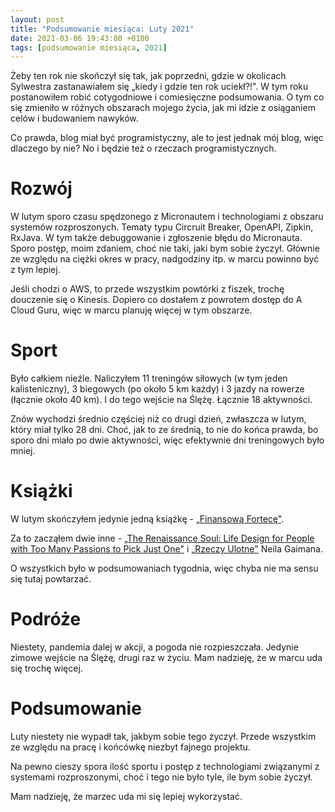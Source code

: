 ```yaml
---
layout: post
title: "Podsumowanie miesiąca: Luty 2021"
date: 2021-03-06 19:43:00 +0100
tags: [podsumowanie miesiąca, 2021]
---
```


Żeby ten rok nie skończył się tak, jak poprzedni, gdzie w okolicach Sylwestra zastanawiałem się „kiedy i gdzie ten rok uciekł?!". W tym roku postanowiłem robić cotygodniowe i comiesięczne podsumowania. O tym co się zmieniło w różnych obszarach mojego życia, jak mi idzie z osiąganiem celów i budowaniem nawyków.

Co prawda, blog miał być programistyczny, ale to jest jednak mój blog, więc dlaczego by nie? No i będzie też o rzeczach programistycznych.

# Rozwój

W lutym sporo czasu spędzonego z Micronautem i technologiami z obszaru systemów rozproszonych. Tematy typu Circruit Breaker, OpenAPI, Zipkin, RxJava. W tym także debuggowanie i zgłoszenie błędu do Micronauta. Sporo postęp, moim zdaniem, choć nie taki, jaki bym sobie życzył. Głównie ze względu na ciężki okres w pracy, nadgodziny itp. w marcu powinno być z tym lepiej.

Jeśli chodzi o AWS, to przede wszystkim powtórki z fiszek, trochę douczenie się o Kinesis. Dopiero co dostałem z powrotem dostęp do A Cloud Guru, więc w marcu planuję więcej w tym obszarze.

# Sport

Było całkiem nieźle. Naliczyłem 11 treningów siłowych (w tym jeden kalisteniczny), 3 biegowych (po około 5 km każdy) i 3 jazdy na rowerze (łącznie około 40 km). I do tego wejście na Ślężę. Łącznie 18 aktywności.

Znów wychodzi średnio częściej niż co drugi dzień, zwłaszcza w lutym, który miał tylko 28 dni. Choć, jak to ze średnią, to nie do końca prawda, bo sporo dni miało po dwie aktywności, więc efektywnie dni treningowych było mniej.

# Książki

W lutym skończyłem jedynie jedną książkę - [„Finansową Fortecę"](https://www.goodreads.com/book/show/55289532-finansowa-forteca).

Za to zacząłem dwie inne - [„The Renaissance Soul: Life Design for People with Too Many Passions to Pick Just One"](https://www.goodreads.com/book/show/415595.The_Renaissance_Soul) i [„Rzeczy Ulotne"](https://www.goodreads.com/book/show/38926130-rzeczy-ulotne) Neila Gaimana.

O wszystkich było w podsumowaniach tygodnia, więc chyba nie ma sensu się tutaj powtarzać.

# Podróże

Niestety, pandemia dalej w akcji, a pogoda nie rozpieszczała. Jedynie zimowe wejście na Ślężę, drugi raz w życiu. Mam nadzieję, że w marcu uda się trochę więcej.

# Podsumowanie

Luty niestety nie wypadł tak, jakbym sobie tego życzył. Przede wszystkim ze względu na pracę i końcówkę niezbyt fajnego projektu.

Na pewno cieszy spora ilość sportu i postęp z technologiami związanymi z systemami rozproszonymi, choć i tego nie było tyle, ile bym sobie życzył.

Mam nadzieję, że marzec uda mi się lepiej wykorzystać.
